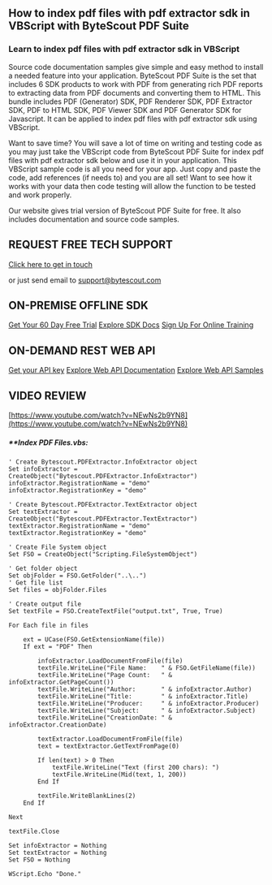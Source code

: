 ## How to index pdf files with pdf extractor sdk in VBScript with ByteScout PDF Suite

### Learn to index pdf files with pdf extractor sdk in VBScript

Source code documentation samples give simple and easy method to install a needed feature into your application. ByteScout PDF Suite is the set that includes 6 SDK products to work with PDF from generating rich PDF reports to extracting data from PDF documents and converting them to HTML. This bundle includes PDF (Generator) SDK, PDF Renderer SDK, PDF Extractor SDK, PDF to HTML SDK, PDF Viewer SDK and PDF Generator SDK for Javascript. It can be applied to index pdf files with pdf extractor sdk using VBScript.

Want to save time? You will save a lot of time on writing and testing code as you may just take the VBScript code from ByteScout PDF Suite for index pdf files with pdf extractor sdk below and use it in your application. This VBScript sample code is all you need for your app. Just copy and paste the code, add references (if needs to) and you are all set! Want to see how it works with your data then code testing will allow the function to be tested and work properly.

Our website gives trial version of ByteScout PDF Suite for free. It also includes documentation and source code samples.

## REQUEST FREE TECH SUPPORT

[Click here to get in touch](https://bytescout.zendesk.com/hc/en-us/requests/new?subject=ByteScout%20PDF%20Suite%20Question)

or just send email to [support@bytescout.com](mailto:support@bytescout.com?subject=ByteScout%20PDF%20Suite%20Question) 

## ON-PREMISE OFFLINE SDK 

[Get Your 60 Day Free Trial](https://bytescout.com/download/web-installer?utm_source=github-readme)
[Explore SDK Docs](https://bytescout.com/documentation/index.html?utm_source=github-readme)
[Sign Up For Online Training](https://academy.bytescout.com/)


## ON-DEMAND REST WEB API

[Get your API key](https://pdf.co/documentation/api?utm_source=github-readme)
[Explore Web API Documentation](https://pdf.co/documentation/api?utm_source=github-readme)
[Explore Web API Samples](https://github.com/bytescout/ByteScout-SDK-SourceCode/tree/master/PDF.co%20Web%20API)

## VIDEO REVIEW

[https://www.youtube.com/watch?v=NEwNs2b9YN8](https://www.youtube.com/watch?v=NEwNs2b9YN8)




<!-- code block begin -->

##### ****Index PDF Files.vbs:**
    
```
' Create Bytescout.PDFExtractor.InfoExtractor object
Set infoExtractor = CreateObject("Bytescout.PDFExtractor.InfoExtractor")
infoExtractor.RegistrationName = "demo"
infoExtractor.RegistrationKey = "demo"

' Create Bytescout.PDFExtractor.TextExtractor object
Set textExtractor = CreateObject("Bytescout.PDFExtractor.TextExtractor")
textExtractor.RegistrationName = "demo"
textExtractor.RegistrationKey = "demo"

' Create File System object
Set FSO = CreateObject("Scripting.FileSystemObject")

' Get folder object
Set objFolder = FSO.GetFolder("..\..")
' Get file list
Set files = objFolder.Files

' Create output file
Set textFile = FSO.CreateTextFile("output.txt", True, True)

For Each file in files
    
    ext = UCase(FSO.GetExtensionName(file))	
    If ext = "PDF" Then
        
        infoExtractor.LoadDocumentFromFile(file)    
        textFile.WriteLine("File Name:    " & FSO.GetFileName(file))
        textFile.WriteLine("Page Count:   " & infoExtractor.GetPageCount())
        textFile.WriteLine("Author:       " & infoExtractor.Author)
        textFile.WriteLine("Title:        " & infoExtractor.Title)
        textFile.WriteLine("Producer:     " & infoExtractor.Producer)
        textFile.WriteLine("Subject:      " & infoExtractor.Subject)
        textFile.WriteLine("CreationDate: " & infoExtractor.CreationDate)
                
        textExtractor.LoadDocumentFromFile(file)
        text = textExtractor.GetTextFromPage(0)
        
        If len(text) > 0 Then
            textFile.WriteLine("Text (first 200 chars): ")
            textFile.WriteLine(Mid(text, 1, 200))
        End If
        
        textFile.WriteBlankLines(2)
    End If 
    
Next

textFile.Close

Set infoExtractor = Nothing
Set textExtractor = Nothing
Set FSO = Nothing

WScript.Echo "Done."
```

<!-- code block end -->